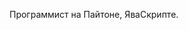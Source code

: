 

 



<!---
EveryCellarYT/EveryCellarYT is a ✨ special ✨ repository because its `README.md` (this file) appears on your GitHub profile.
You can click the Preview link to take a look at your changes.
--->
Программист на Пайтоне, ЯваСкрипте. 
